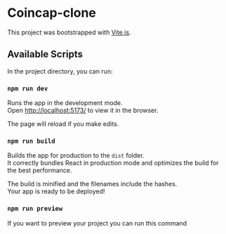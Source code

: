 # Coincap-clone

This project was bootstrapped with [Vite.js](https://vitejs.dev/).

## Available Scripts

In the project directory, you can run:

### `npm run dev`

Runs the app in the development mode.<br>
Open [http://localhost:5173/](http://localhost:5173/) to view it in the browser.

The page will reload if you make edits.<br>

### `npm run build`

Builds the app for production to the `dist` folder.<br>
It correctly bundles React in production mode and optimizes the build for the best performance.

The build is minified and the filenames include the hashes.<br>
Your app is ready to be deployed!

### `npm run preview`

If you want to preview your project you can run this command
